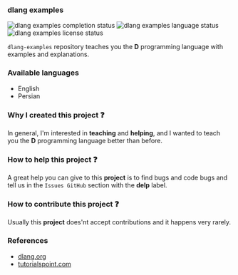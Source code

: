 ### dlang examples

![dlang examples completion status](https://badgen.net/badge/completion/no/red?icon=awesome)
![dlang examples language status](https://badgen.net/badge/language/d/grey)
![dlang examples license status](https://badgen.net/badge/license/BSD-3-Clause/grey)

`dlang-examples` repository teaches you the **D** programming language with examples and explanations.

### Available languages
- English
- Persian

### Why I created this project :question:
In general, I'm interested in **teaching** and **helping**, and I wanted to teach you the **D** programming language better than before.

### How to help this project :question:
A great help you can give to this **project** is to find bugs and code bugs and tell us in the `Issues GitHub` section with the **delp** label.

### How to contribute this project :question:
Usually this **project** does'nt accept contributions and it happens very rarely.

### References
- <a href="https://dlang.org/documentation">dlang.org</a>
- <a href="https://tutorialspoint.com/d_programming">tutorialspoint.com</a>
